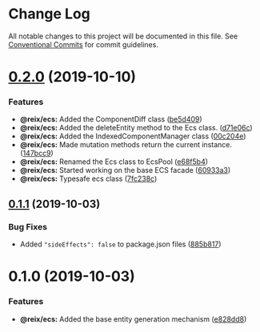 # Change Log

All notable changes to this project will be documented in this file.
See [Conventional Commits](https://conventionalcommits.org) for commit guidelines.

# [0.2.0](https://github.com/Mateiadrielrafael/reix/compare/@reix/ecs@0.1.1...@reix/ecs@0.2.0) (2019-10-10)


### Features

* **@reix/ecs:** Added the ComponentDiff class ([be5d409](https://github.com/Mateiadrielrafael/reix/commit/be5d409))
* **@reix/ecs:** Added the deleteEntity method to the Ecs class. ([d71e06c](https://github.com/Mateiadrielrafael/reix/commit/d71e06c))
* **@reix/ecs:** Added the IndexedComponentManager class ([00c204e](https://github.com/Mateiadrielrafael/reix/commit/00c204e))
* **@reix/ecs:** Made mutation methods return the current instance. ([147bcc9](https://github.com/Mateiadrielrafael/reix/commit/147bcc9))
* **@reix/ecs:** Renamed the Ecs class to EcsPool ([e68f5b4](https://github.com/Mateiadrielrafael/reix/commit/e68f5b4))
* **@reix/ecs:** Started working on the base ECS facade ([60933a3](https://github.com/Mateiadrielrafael/reix/commit/60933a3))
* **@reix/ecs:** Typesafe ecs class ([7fc238c](https://github.com/Mateiadrielrafael/reix/commit/7fc238c))





## [0.1.1](https://github.com/Mateiadrielrafael/reix/compare/@reix/ecs@0.1.0...@reix/ecs@0.1.1) (2019-10-03)


### Bug Fixes

* Added `"sideEffects": false` to package.json files ([885b817](https://github.com/Mateiadrielrafael/reix/commit/885b817))





# 0.1.0 (2019-10-03)


### Features

* **@reix/ecs:** Added the base entity generation mechanism ([e828dd8](https://github.com/Mateiadrielrafael/reix/commit/e828dd8))
